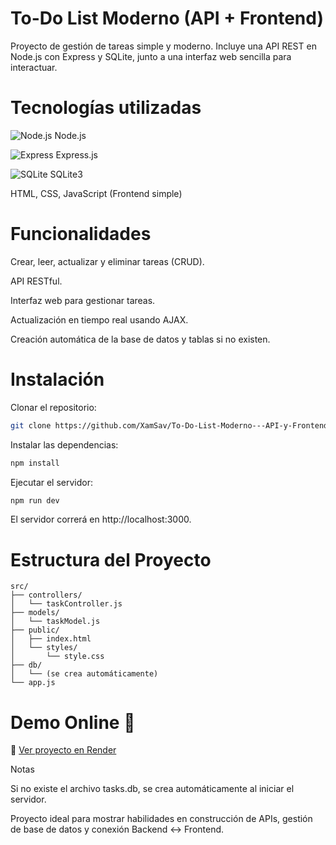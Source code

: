 # To-Do List Moderno (API + Frontend)

Proyecto de gestión de tareas simple y moderno.
Incluye una API REST en Node.js con Express y SQLite, junto a una interfaz web sencilla para interactuar.

# Tecnologías utilizadas
![Node.js](https://img.shields.io/badge/Node.js-339933?style=for-the-badge&logo=nodedotjs&logoColor=white)
Node.js

![Express](https://img.shields.io/badge/Express.js-404D59?style=for-the-badge)
Express.js

![SQLite](https://img.shields.io/badge/SQLite-003B57?style=for-the-badge&logo=sqlite&logoColor=white)
SQLite3

HTML, CSS, JavaScript (Frontend simple)

# Funcionalidades
Crear, leer, actualizar y eliminar tareas (CRUD).

API RESTful.

Interfaz web para gestionar tareas.

Actualización en tiempo real usando AJAX.

Creación automática de la base de datos y tablas si no existen.

# Instalación
Clonar el repositorio:
```bash
git clone https://github.com/XamSav/To-Do-List-Moderno---API-y-Frontend.git
```
Instalar las dependencias:
```bash
npm install
```

Ejecutar el servidor:
```bash
npm run dev
```
El servidor correrá en http://localhost:3000.

# Estructura del Proyecto 
```pgsql
src/
├── controllers/
│   └── taskController.js
├── models/
│   └── taskModel.js
├── public/
│   ├── index.html
│   └── styles/
│       └── style.css
├── db/
│   └── (se crea automáticamente)
└── app.js
```
# Demo Online 🚀

🔗 [Ver proyecto en Render](https://to-do-list-moderno-api-y-frontend.onrender.com)

Notas

Si no existe el archivo tasks.db, se crea automáticamente al iniciar el servidor.

Proyecto ideal para mostrar habilidades en construcción de APIs, gestión de base de datos y conexión Backend ↔ Frontend.

